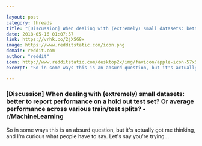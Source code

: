 ```yaml
---

layout: post
category: threads
title: "[Discussion] When dealing with (extremely) small datasets: better to report performance on a hold out test set? Or average performance across various train/test splits?"
date: 2018-05-16 01:07:57
link: https://vrhk.co/2jXSG8x
image: https://www.redditstatic.com/icon.png
domain: reddit.com
author: "reddit"
icon: http://www.redditstatic.com/desktop2x/img/favicon/apple-icon-57x57.png
excerpt: "So in some ways this is an absurd question, but it's actually got me thinking, and I'm curious what people have to say. Let's say you're trying..."

---
```


### [Discussion] When dealing with (extremely) small datasets: better to report performance on a hold out test set? Or average performance across various train/test splits? • r/MachineLearning

So in some ways this is an absurd question, but it's actually got me thinking, and I'm curious what people have to say. Let's say you're trying...